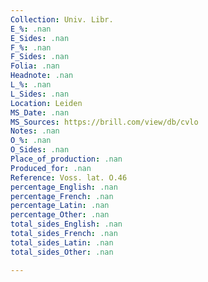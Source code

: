```yaml
---
Collection: Univ. Libr.
E_%: .nan
E_Sides: .nan
F_%: .nan
F_Sides: .nan
Folia: .nan
Headnote: .nan
L_%: .nan
L_Sides: .nan
Location: Leiden
MS_Date: .nan
MS_Sources: https://brill.com/view/db/cvlo
Notes: .nan
O_%: .nan
O_Sides: .nan
Place_of_production: .nan
Produced_for: .nan
Reference: Voss. lat. O.46
percentage_English: .nan
percentage_French: .nan
percentage_Latin: .nan
percentage_Other: .nan
total_sides_English: .nan
total_sides_French: .nan
total_sides_Latin: .nan
total_sides_Other: .nan

---
```

